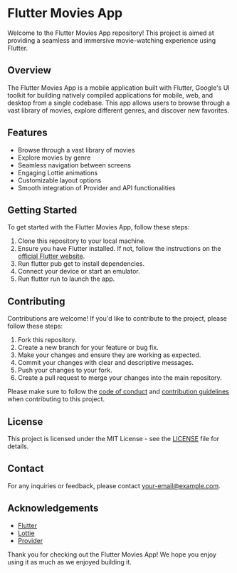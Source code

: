 # Flutter Movies App

Welcome to the Flutter Movies App repository! This project is aimed at providing a seamless and immersive movie-watching experience using Flutter.

## Overview

The Flutter Movies App is a mobile application built with Flutter, Google's UI toolkit for building natively compiled applications for mobile, web, and desktop from a single codebase. This app allows users to browse through a vast library of movies, explore different genres, and discover new favorites.

## Features

- Browse through a vast library of movies
- Explore movies by genre
- Seamless navigation between screens
- Engaging Lottie animations
- Customizable layout options
- Smooth integration of Provider and API functionalities

## Getting Started

To get started with the Flutter Movies App, follow these steps:

1. Clone this repository to your local machine.
2. Ensure you have Flutter installed. If not, follow the instructions on the [official Flutter website](https://flutter.dev/docs/get-started/install).
3. Run flutter pub get to install dependencies.
4. Connect your device or start an emulator.
5. Run flutter run to launch the app.

## Contributing

Contributions are welcome! If you'd like to contribute to the project, please follow these steps:

1. Fork this repository.
2. Create a new branch for your feature or bug fix.
3. Make your changes and ensure they are working as expected.
4. Commit your changes with clear and descriptive messages.
5. Push your changes to your fork.
6. Create a pull request to merge your changes into the main repository.

Please make sure to follow the [code of conduct](CODE_OF_CONDUCT.md) and [contribution guidelines](CONTRIBUTING.md) when contributing to this project.

## License

This project is licensed under the MIT License - see the [LICENSE](LICENSE) file for details.

## Contact

For any inquiries or feedback, please contact [your-email@example.com](mailto:your-email@example.com).

## Acknowledgements

- [Flutter](https://flutter.dev/)
- [Lottie](https://airbnb.design/lottie/)
- [Provider](https://pub.dev/packages/provider)

Thank you for checking out the Flutter Movies App! We hope you enjoy using it as much as we enjoyed building it.

